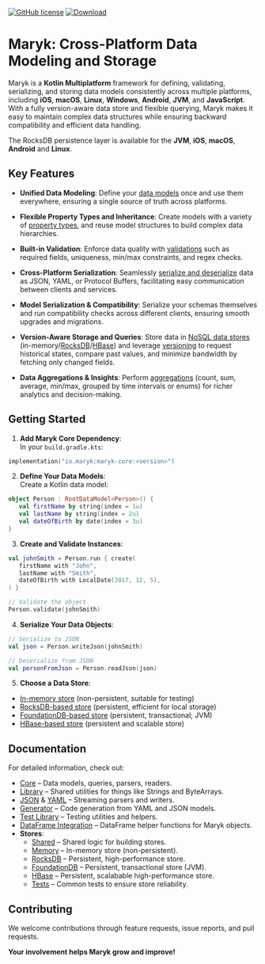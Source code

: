 [![GitHub license](https://img.shields.io/badge/license-Apache%20License%202.0-blue.svg?style=flat)](https://www.apache.org/licenses/LICENSE-2.0)
[![Download](https://img.shields.io/maven-central/v/io.maryk/maryk-core)](https://central.sonatype.com/artifact/io.maryk/maryk-core)

# Maryk: Cross-Platform Data Modeling and Storage

Maryk is a **Kotlin Multiplatform** framework for defining, validating, serializing, and storing data models consistently across multiple platforms, including **iOS**, **macOS**, **Linux**, **Windows**, **Android**, **JVM**, and **JavaScript**. With a fully version-aware data store and flexible querying, Maryk makes it easy to maintain complex data structures while ensuring backward compatibility and efficient data handling.

The RocksDB persistence layer is available for the **JVM**, **iOS**, **macOS**, **Android** and **Linux**.

## Key Features

- **Unified Data Modeling**: Define your [data models](core/documentation/datamodel.md) once and use them everywhere, ensuring a single source of truth across platforms.

- **Flexible Property Types and Inheritance**: Create models with a variety of [property types](core/documentation/properties/properties.md), and reuse model structures to build complex data hierarchies.

- **Built-in Validation**: Enforce data quality with [validations](core/documentation/properties/properties.md#validation) such as required fields, uniqueness, min/max constraints, and regex checks.

- **Cross-Platform Serialization**: Seamlessly [serialize and deserialize](core/documentation/serialization.md) data as JSON, YAML, or Protocol Buffers, facilitating easy communication between clients and services.

- **Model Serialization & Compatibility**: Serialize your schemas themselves and run compatibility checks across different clients, ensuring smooth upgrades and migrations.

- **Version-Aware Storage and Queries**: Store data in [NoSQL data stores](store/memory/README.md) (in-memory/[RocksDB](store/rocksdb/README.md)/[HBase](store/hbase/README.md)) and leverage [versioning](core/documentation/versioning.md) to request historical states, compare past values, and minimize bandwidth by fetching only changed fields.

- **Data Aggregations & Insights**: Perform [aggregations](core/documentation/aggregations.md) (count, sum, average, min/max, grouped by time intervals or enums) for richer analytics and decision-making.

## Getting Started

1. **Add Maryk Core Dependency**:  
In your `build.gradle.kts`:
```kotlin
implementation("io.maryk:maryk-core:<version>")
```

2. **Define Your Data Models**:  
Create a Kotlin data model:
```kotlin
object Person : RootDataModel<Person>() {
   val firstName by string(index = 1u)
   val lastName by string(index = 2u)
   val dateOfBirth by date(index = 3u)
}
```

3. **Create and Validate Instances**:  
```kotlin
val johnSmith = Person.run { create(
   firstName with "John",
   lastName with "Smith",
   dateOfBirth with LocalDate(2017, 12, 5),
) }

// Validate the object
Person.validate(johnSmith)
```

4. **Serialize Your Data Objects**:  
```kotlin
// Serialize to JSON
val json = Person.writeJson(johnSmith)

// Deserialize from JSON
val personFromJson = Person.readJson(json)
```

5. **Choose a Data Store**:
  - [In-memory store](store/memory/README.md) (non-persistent, suitable for testing)
  - [RocksDB-based store](store/rocksdb/README.md) (persistent, efficient for local storage)
  - [FoundationDB-based store](store/foundationdb/README.md) (persistent, transactional; JVM)
  - [HBase-based store](store/hbase/README.md) (persistent and scalable store)

## Documentation

For detailed information, check out:

- [Core](core/README.md) – Data models, queries, parsers, readers.
- [Library](lib/README.md) – Shared utilities for things like Strings and ByteArrays.
- [JSON](json/README.md) & [YAML](yaml/README.md) – Streaming parsers and writers.
- [Generator](generator/README.md) – Code generation from YAML and JSON models.
- [Test Library](testlib/README.md) – Testing utilities and helpers.
- [DataFrame Integration](dataframe/README.md) – DataFrame helper functions for Maryk objects.
- **Stores**:
  - [Shared](store/shared/README.md) – Shared logic for building stores.
  - [Memory](store/memory/README.md) – In-memory store (non-persistent).
  - [RocksDB](store/rocksdb/README.md) – Persistent, high-performance store.
  - [FoundationDB](store/foundationdb/README.md) – Persistent, transactional store (JVM).
  - [HBase](store/hbase/README.md) – Persistent, scalabable high-performance store.
  - [Tests](store/test/README.md) – Common tests to ensure store reliability.

## Contributing

We welcome contributions through feature requests, issue reports, and pull requests.

**Your involvement helps Maryk grow and improve!**
